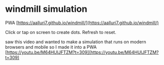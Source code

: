 # windmill simulation
PWA
[https://aalluri7.github.io/windmill/](https://aalluri7.github.io/windmill/)

Click or tap on screen to create dots.
Refresh to reset. 

saw this video and wanted to make a simulation that runs on modern browsers and mobile so I made it into a PWA
[https://youtu.be/M64HUIJFTZM?t=309](https://youtu.be/M64HUIJFTZM?t=309)




